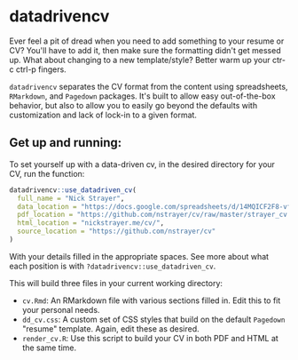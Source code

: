 # datadrivencv

Ever feel a pit of dread when you need to add something to your resume or CV? You'll have to add it, then make sure the formatting didn't get messed up. What about changing to a new template/style? Better warm up your ctr-c ctrl-p fingers. 

`datadrivencv` separates the CV format from the content using spreadsheets, `RMarkdown`, and `Pagedown` packages. It's built to allow easy out-of-the-box behavior, but also to allow you to easily go beyond the defaults with customization and lack of lock-in to a given format. 


## Get up and running: 

To set yourself up with a data-driven cv, in the desired directory for your CV, run the function: 

```r
datadrivencv::use_datadriven_cv(
  full_name = "Nick Strayer",
  data_location = "https://docs.google.com/spreadsheets/d/14MQICF2F8-vf8CKPF1m4lyGKO6_thG-4aSwat1e2TWc",
  pdf_location = "https://github.com/nstrayer/cv/raw/master/strayer_cv.pdf",
  html_location = "nickstrayer.me/cv/",
  source_location = "https://github.com/nstrayer/cv"
)
```

With your details filled in the appropriate spaces. See more about what each position is with `?datadrivencv::use_datadriven_cv`.

This will build three files in your current working directory:

- `cv.Rmd`: An RMarkdown file with various sections filled in. Edit this to fit your personal needs. 
- `dd_cv.css`: A custom set of CSS styles that build on the default `Pagedown` "resume" template. Again, edit these as desired.
- `render_cv.R`: Use this script to build your CV in both PDF and HTML at the same time. 

